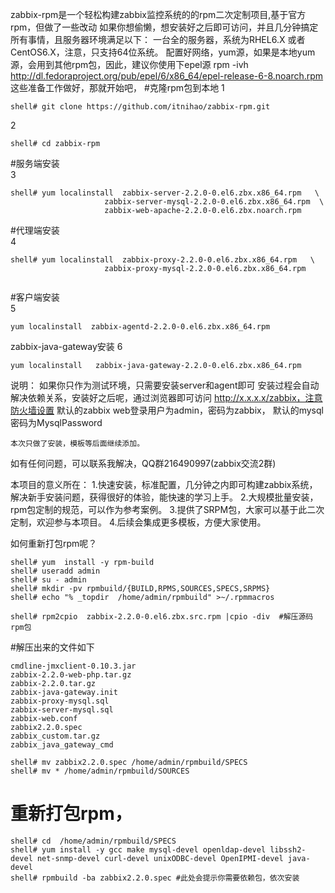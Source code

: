 zabbix-rpm是一个轻松构建zabbix监控系统的的rpm二次定制项目,基于官方rpm，但做了一些改动
如果你想偷懒，想安装好之后即可访问，并且几分钟搞定所有事情，且服务器环境满足以下：
     一台全的服务器，系统为RHEL6.X 或者CentOS6.X，注意，只支持64位系统。
     配置好网络，yum源，如果是本地yum源，会用到其他rpm包，因此，建议你使用下epel源
     rpm -ivh http://dl.fedoraproject.org/pub/epel/6/x86_64/epel-release-6-8.noarch.rpm  
     这些准备工作做好，那就开始吧，
#克隆rpm包到本地
1     
```
shell# git clone https://github.com/itnihao/zabbix-rpm.git
```
2   
```
shell# cd zabbix-rpm
```
#服务端安装     
3   
```
shell# yum localinstall  zabbix-server-2.2.0-0.el6.zbx.x86_64.rpm   \
                     zabbix-server-mysql-2.2.0-0.el6.zbx.x86_64.rpm  \
                     zabbix-web-apache-2.2.0-0.el6.zbx.noarch.rpm
```
#代理端安装   
4 
```
shell# yum localinstall  zabbix-proxy-2.2.0-0.el6.zbx.x86_64.rpm   \
                     zabbix-proxy-mysql-2.2.0-0.el6.zbx.x86_64.rpm 
                     
```
#客户端安装   
5 
```
yum localinstall  zabbix-agentd-2.2.0-0.el6.zbx.x86_64.rpm
```

zabbix-java-gateway安装
6
```
yum localinstall   zabbix-java-gateway-2.2.0-0.el6.zbx.x86_64.rpm
```



说明： 
    如果你只作为测试环境，只需要安装server和agent即可
    安装过程会自动解决依赖关系，安装好之后呢，通过浏览器即可访问 http://x.x.x.x/zabbix，注意防火墙设置
    默认的zabbix web登录用户为admin，密码为zabbix，
    默认的mysql密码为MysqlPassword

    本次只做了安装，模板等后面继续添加。    
如有任何问题，可以联系我解决，QQ群216490997(zabbix交流2群)


本项目的意义所在：
    1.快速安装，标准配置，几分钟之内即可构建zabbix系统，解决新手安装问题，获得很好的体验，能快速的学习上手。
    2.大规模批量安装，rpm包定制的规范，可以作为参考案例。
    3.提供了SRPM包，大家可以基于此二次定制，欢迎参与本项目。
    4.后续会集成更多模板，方便大家使用。
    
如何重新打包rpm呢？
```
shell# yum  install -y rpm-build
shell# useradd admin
shell# su - admin  
shell# mkdir -pv rpmbuild/{BUILD,RPMS,SOURCES,SPECS,SRPMS}  
shell# echo "% _topdir  /home/admin/rpmbuild" >~/.rpmmacros  

shell# rpm2cpio  zabbix-2.2.0-0.el6.zbx.src.rpm |cpio -div  #解压源码rpm包
```

#解压出来的文件如下
```
cmdline-jmxclient-0.10.3.jar
zabbix-2.2.0-web-php.tar.gz
zabbix-2.2.0.tar.gz
zabbix-java-gateway.init
zabbix-proxy-mysql.sql
zabbix-server-mysql.sql
zabbix-web.conf
zabbix2.2.0.spec
zabbix_custom.tar.gz
zabbix_java_gateway_cmd
```
```
shell# mv zabbix2.2.0.spec /home/admin/rpmbuild/SPECS
shell# mv * /home/admin/rpmbuild/SOURCES
```

# 重新打包rpm，
```
shell# cd  /home/admin/rpmbuild/SPECS
shell# yum install -y gcc make mysql-devel openldap-devel libssh2-devel net-snmp-devel curl-devel unixODBC-devel OpenIPMI-devel java-devel
shell# rpmbuild -ba zabbix2.2.0.spec #此处会提示你需要依赖包，依次安装
```
